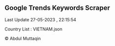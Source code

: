 

## Google Trends Keywords Scraper 
 
Last Update 27-05-2023 , 22:15:54

Country List :
VIETNAM.json



© Abdul Muttaqin 
